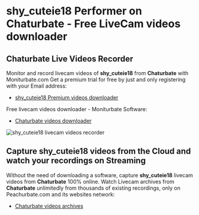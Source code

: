 # shy_cuteie18 Performer on Chaturbate - Free LiveCam videos downloader

## Chaturbate Live Videos Recorder

Monitor and record livecam videos of **shy_cuteie18** from **Chaturbate** with Moniturbate.com
Get a premium trial for free by just and only registering with your Email address:
* [shy_cuteie18 Premium videos downloader](https://moniturbate.com/request-demo-licence-key.html)

Free livecam videos downloader - Moniturbate Software:
* [Chaturbate videos downloader](https://moniturbate.com/moniturbate-download-software.html)

![shy_cuteie18 livecam videos recorder](https://peachurnet.com/templates/moniturbate-software.png)


## Capture shy_cuteie18 videos from the Cloud and watch your recordings on Streaming

Without the need of downloading a software, capture **shy_cuteie18** livecam videos from **Chaturbate** 100% online.
Watch Livecam archives from **Chaturbate** unlimitedly from thousands of existing recordings, only on Peachurbate.com and its websites network:
* [Chaturbate videos archives](https://peachurnet.com/)